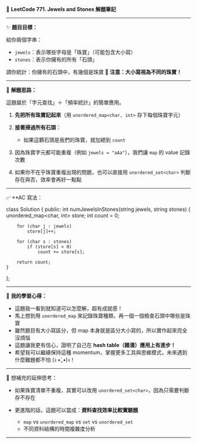 🧠 **LeetCode 771. Jewels and Stones 解題筆記**

---

✨ **題目目標：**

給你兩個字串：

- `jewels`：表示哪些字母是「珠寶」（可能包含大小寫）
- `stones`：表示你擁有的所有「石頭」

請你統計：你擁有的石頭中，有幾個是珠寶 💎
**注意：大小寫視為不同的珠寶！**

---

📌 **解題思路：**

這題屬於「字元查找」＋「頻率統計」的簡單應用。

1. **先把所有珠寶記起來**（用 `unordered_map<char, int>` 存下每個珠寶字元）
2. **接著掃過所有石頭**：

   - 如果這顆石頭是我們的珠寶，就加總到 `count`

3. 因為珠寶字元都可能重複（例如 `jewels = "aAa"`），我們讓 `map` 的 value 記錄次數
4. 如果你不在乎珠寶重複出現的問題，也可以直接用 `unordered_set<char>` 判斷存在與否，效率會再好一點點

---

✅ \*\*AC 寫法：

class Solution
{
public:
int numJewelsInStones(string jewels, string stones)
{
unordered_map\<char, int> store;
int count = 0;

```
    for (char j : jewels)
        store[j]++;

    for (char s : stones)
        if (store[s] > 0)
            count += store[s];

    return count;
}
```

};

---

🌈 **我的學習心得：**

- 這題我一看到就知道可以怎麼解，超有成就感！
- 馬上想到用 `unordered_map` 來記錄珠寶種類，再一個一個檢查石頭中哪些是珠寶
- 雖然題目有大小寫區分，但 map 本身就是區分大小寫的，所以實作起來完全沒煩惱
- 這題讓我更有信心，證明了自己在 **hash table（雜湊）應用上有進步！**
- 希望我可以繼續保持這種 momentum，掌握更多工具與思維模式，未來遇到什麼難題都不怕 (ง •̀\_•́)ง！

---

💬 想補充的延伸思考：

- 如果珠寶清單不重複，其實可以改用 `unordered_set<char>`，因為只需要判斷存不存在
- 更進階的話，這題可以當成：**資料查找效率比較實驗題**

  - `map` vs `unordered_map` vs `set` vs `unordered_set`
  - 不同資料結構的時間複雜度分析

---
